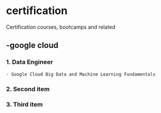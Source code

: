 # certification
Certification courses, bootcamps and related
## -google cloud
### 1. Data Engineer

    - Google Cloud Big Data and Machine Learning Fundamentals

    

### 2. Second item

### 3. Third item